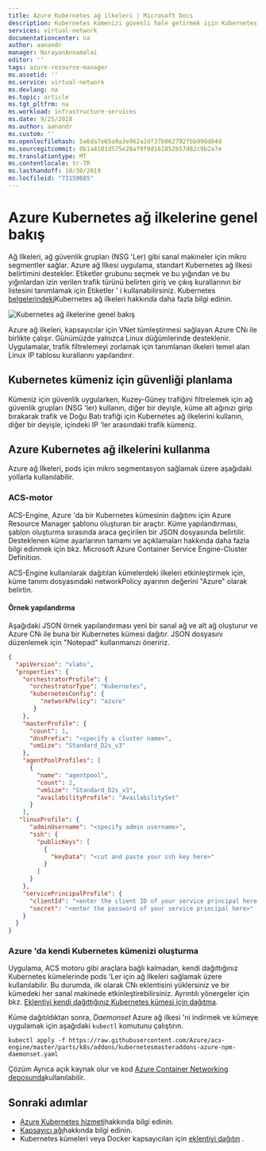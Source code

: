```yaml
---
title: Azure Kubernetes ağ ilkeleri | Microsoft Docs
description: Kubernetes kümenizi güvenli hale getirmek için Kubernetes ağ ilkeleri hakkında bilgi edinin.
services: virtual-network
documentationcenter: na
author: aanandr
manager: NarayanAnnamalai
editor: ''
tags: azure-resource-manager
ms.assetid: ''
ms.service: virtual-network
ms.devlang: na
ms.topic: article
ms.tgt_pltfrm: na
ms.workload: infrastructure-services
ms.date: 9/25/2018
ms.author: aanandr
ms.custom: ''
ms.openlocfilehash: 5a6da7e65a9a3e962a2df37b062792fbb990d04d
ms.sourcegitcommit: 0b1a4101d575e28af0f0d161852b57d82c9b2a7e
ms.translationtype: MT
ms.contentlocale: tr-TR
ms.lasthandoff: 10/30/2019
ms.locfileid: "73159685"
---
```

# <a name="azure-kubernetes-network-policies-overview"></a>Azure Kubernetes ağ ilkelerine genel bakış

Ağ Ilkeleri, ağ güvenlik grupları (NSG 'Ler) gibi sanal makineler için mikro segmentler sağlar. Azure ağ Ilkesi uygulama, standart Kubernetes ağ Ilkesi belirtimini destekler. Etiketler grubunu seçmek ve bu yığından ve bu yığınlardan izin verilen trafik türünü belirten giriş ve çıkış kurallarının bir listesini tanımlamak için Etiketler ' i kullanabilirsiniz. Kubernetes [belgelerindeki](https://kubernetes.io/docs/concepts/services-networking/network-policies/)Kubernetes ağ ilkeleri hakkında daha fazla bilgi edinin.

![Kubernetes ağ ilkelerine genel bakış](./media/kubernetes-network-policies/kubernetes-network-policies-overview.png)

Azure ağ ilkeleri, kapsayıcılar için VNet tümleştirmesi sağlayan Azure CNı ile birlikte çalışır. Günümüzde yalnızca Linux düğümlerinde desteklenir. Uygulamalar, trafik filtrelemeyi zorlamak için tanımlanan ilkeleri temel alan Linux IP tablosu kurallarını yapılandırır.

## <a name="planning-security-for-your-kubernetes-cluster"></a>Kubernetes kümeniz için güvenliği planlama
Kümeniz için güvenlik uygularken, Kuzey-Güney trafiğini filtrelemek için ağ güvenlik grupları (NSG 'ler) kullanın, diğer bir deyişle, küme alt ağınızı girip bırakarak trafik ve Doğu Batı trafiği için Kubernetes ağ ilkelerini kullanın, diğer bir deyişle, içindeki IP 'ler arasındaki trafik kümeniz.

## <a name="using-azure-kubernetes-network-policies"></a>Azure Kubernetes ağ ilkelerini kullanma
Azure ağ Ilkeleri, pods için mikro segmentasyon sağlamak üzere aşağıdaki yollarla kullanılabilir.

### <a name="acs-engine"></a>ACS-motor
ACS-Engine, Azure 'da bir Kubernetes kümesinin dağıtımı için Azure Resource Manager şablonu oluşturan bir araçtır. Küme yapılandırması, şablon oluşturma sırasında araca geçirilen bir JSON dosyasında belirtilir. Desteklenen küme ayarlarının tamamı ve açıklamaları hakkında daha fazla bilgi edinmek için bkz. Microsoft Azure Container Service Engine-Cluster Definition.

ACS-Engine kullanılarak dağıtılan kümelerdeki ilkeleri etkinleştirmek için, küme tanımı dosyasındaki networkPolicy ayarının değerini "Azure" olarak belirtin.

#### <a name="example-configuration"></a>Örnek yapılandırma

Aşağıdaki JSON örnek yapılandırması yeni bir sanal ağ ve alt ağ oluşturur ve Azure CNı ile buna bir Kubernetes kümesi dağıtır. JSON dosyasını düzenlemek için "Notepad" kullanmanızı öneririz. 
```json
{
  "apiVersion": "vlabs",
  "properties": {
    "orchestratorProfile": {
      "orchestratorType": "Kubernetes",
      "kubernetesConfig": {
         "networkPolicy": "azure"
       }
    },
    "masterProfile": {
      "count": 1,
      "dnsPrefix": "<specify a cluster name>",
      "vmSize": "Standard_D2s_v3"
    },
    "agentPoolProfiles": [
      {
        "name": "agentpool",
        "count": 2,
        "vmSize": "Standard_D2s_v3",
        "availabilityProfile": "AvailabilitySet"
      }
    ],
   "linuxProfile": {
      "adminUsername": "<specify admin username>",
      "ssh": {
        "publicKeys": [
          {
            "keyData": "<cut and paste your ssh key here>"
          }
        ]
      }
    },
    "servicePrincipalProfile": {
      "clientId": "<enter the client ID of your service principal here >",
      "secret": "<enter the password of your service principal here>"
    }
  }
}

```
### <a name="creating-your-own-kubernetes-cluster-in-azure"></a>Azure 'da kendi Kubernetes kümenizi oluşturma
Uygulama, ACS motoru gibi araçlara bağlı kalmadan, kendi dağıttığınız Kubernetes kümelerinde pods 'Ler için ağ Ilkeleri sağlamak üzere kullanılabilir. Bu durumda, ilk olarak CNı eklentisini yüklersiniz ve bir kümedeki her sanal makinede etkinleştirebilirsiniz. Ayrıntılı yönergeler için bkz. [Eklentiyi kendi dağıttığınız Kubernetes kümesi için dağıtma](deploy-container-networking.md#deploy-plug-in-for-a-kubernetes-cluster).

Küme dağıtıldıktan sonra, *Daemonset* Azure ağ ilkesi 'ni indirmek ve kümeye uygulamak için aşağıdaki `kubectl` komutunu çalıştırın.

  ```
  kubectl apply -f https://raw.githubusercontent.com/Azure/acs-engine/master/parts/k8s/addons/kubernetesmasteraddons-azure-npm-daemonset.yaml

  ```
Çözüm Ayrıca açık kaynak olur ve kod [Azure Container Networking deposunda](https://github.com/Azure/azure-container-networking/tree/master/npm)kullanılabilir.



## <a name="next-steps"></a>Sonraki adımlar
- [Azure Kubernetes hizmeti](../aks/intro-kubernetes.md)hakkında bilgi edinin.
-  [Kapsayıcı ağı](container-networking-overview.md)hakkında bilgi edinin.
- Kubernetes kümeleri veya Docker kapsayıcıları için [eklentiyi dağıtın](deploy-container-networking.md) .
